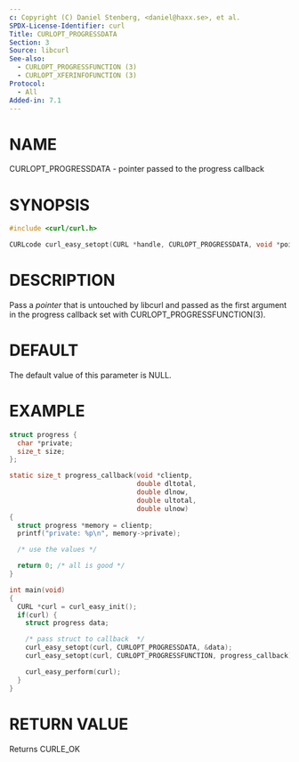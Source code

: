 ```yaml
---
c: Copyright (C) Daniel Stenberg, <daniel@haxx.se>, et al.
SPDX-License-Identifier: curl
Title: CURLOPT_PROGRESSDATA
Section: 3
Source: libcurl
See-also:
  - CURLOPT_PROGRESSFUNCTION (3)
  - CURLOPT_XFERINFOFUNCTION (3)
Protocol:
  - All
Added-in: 7.1
---
```


# NAME

CURLOPT_PROGRESSDATA - pointer passed to the progress callback

# SYNOPSIS

~~~c
#include <curl/curl.h>

CURLcode curl_easy_setopt(CURL *handle, CURLOPT_PROGRESSDATA, void *pointer);
~~~

# DESCRIPTION

Pass a *pointer* that is untouched by libcurl and passed as the first
argument in the progress callback set with CURLOPT_PROGRESSFUNCTION(3).

# DEFAULT

The default value of this parameter is NULL.

# EXAMPLE

~~~c
struct progress {
  char *private;
  size_t size;
};

static size_t progress_callback(void *clientp,
                                double dltotal,
                                double dlnow,
                                double ultotal,
                                double ulnow)
{
  struct progress *memory = clientp;
  printf("private: %p\n", memory->private);

  /* use the values */

  return 0; /* all is good */
}

int main(void)
{
  CURL *curl = curl_easy_init();
  if(curl) {
    struct progress data;

    /* pass struct to callback  */
    curl_easy_setopt(curl, CURLOPT_PROGRESSDATA, &data);
    curl_easy_setopt(curl, CURLOPT_PROGRESSFUNCTION, progress_callback);

    curl_easy_perform(curl);
  }
}
~~~

# RETURN VALUE

Returns CURLE_OK
